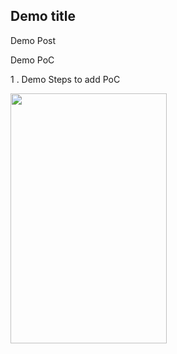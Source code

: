 
## Demo title

Demo Post

Demo PoC

1 . Demo Steps to add PoC


<img width="250" height="400" src="https://github.com/asce-21/asce-21.github.io/blob/master/assets/images/demo-xss.png"/>